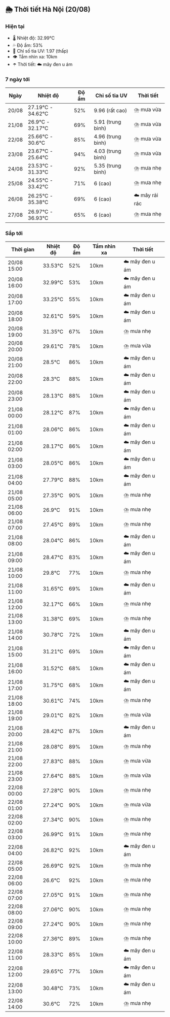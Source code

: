 ## 🌦️ Thời tiết Hà Nội (20/08)

### Hiện tại

- 🌡️ Nhiệt độ: 32.99℃
- 💦 Độ ẩm: 53%
- 🌟 Chỉ số tia UV: 1.97 (thấp)
- 👁️ Tầm nhìn xa: 10km
- ☂️ Thời tiết: ☁️ mây đen u ám

### 7 ngày tới

| Ngày | Nhiệt độ | Độ ẩm | Chỉ số tia UV | Thời tiết |
| --- | --- | --- | --- | --- |
| 20/08 | 27.19℃ - 34.62℃ | 52% | 9.96 (rất cao) | ⛈️ mưa vừa |
| 21/08 | 26.9℃ - 32.17℃ | 69% | 5.91 (trung bình) | ⛈️ mưa vừa |
| 22/08 | 25.66℃ - 30.6℃ | 85% | 4.96 (trung bình) | ⛈️ mưa vừa |
| 23/08 | 23.67℃ - 25.64℃ | 94% | 4.03 (trung bình) | ⛈️ mưa vừa |
| 24/08 | 23.53℃ - 31.33℃ | 92% | 5.35 (trung bình) | ⛈️ mưa nhẹ |
| 25/08 | 24.55℃ - 33.42℃ | 71% | 6 (cao) | ⛈️ mưa nhẹ |
| 26/08 | 26.25℃ - 35.38℃ | 69% | 6 (cao) | ☁️ mây rải rác |
| 27/08 | 26.97℃ - 36.93℃ | 65% | 6 (cao) | ⛈️ mưa nhẹ |

### Sắp tới

| Thời gian | Nhiệt độ | Độ ẩm | Tầm nhìn xa | Thời tiết |
| --- | --- | --- | --- | --- |
| 20/08 15:00 | 33.53℃ | 52% | 10km | ☁️ mây đen u ám |
| 20/08 16:00 | 32.99℃ | 53% | 10km | ☁️ mây đen u ám |
| 20/08 17:00 | 33.25℃ | 55% | 10km | ☁️ mây đen u ám |
| 20/08 18:00 | 32.61℃ | 59% | 10km | ☁️ mây đen u ám |
| 20/08 19:00 | 31.35℃ | 67% | 10km | ⛈️ mưa nhẹ |
| 20/08 20:00 | 29.61℃ | 78% | 10km | ⛈️ mưa vừa |
| 20/08 21:00 | 28.5℃ | 86% | 10km | ☁️ mây đen u ám |
| 20/08 22:00 | 28.3℃ | 88% | 10km | ☁️ mây đen u ám |
| 20/08 23:00 | 28.13℃ | 88% | 10km | ☁️ mây đen u ám |
| 21/08 00:00 | 28.12℃ | 87% | 10km | ☁️ mây đen u ám |
| 21/08 01:00 | 28.06℃ | 86% | 10km | ☁️ mây đen u ám |
| 21/08 02:00 | 28.17℃ | 86% | 10km | ☁️ mây đen u ám |
| 21/08 03:00 | 28.05℃ | 86% | 10km | ☁️ mây đen u ám |
| 21/08 04:00 | 27.79℃ | 88% | 10km | ☁️ mây đen u ám |
| 21/08 05:00 | 27.35℃ | 90% | 10km | ⛈️ mưa nhẹ |
| 21/08 06:00 | 26.9℃ | 91% | 10km | ⛈️ mưa nhẹ |
| 21/08 07:00 | 27.45℃ | 89% | 10km | ⛈️ mưa nhẹ |
| 21/08 08:00 | 28.04℃ | 86% | 10km | ☁️ mây đen u ám |
| 21/08 09:00 | 28.47℃ | 83% | 10km | ☁️ mây đen u ám |
| 21/08 10:00 | 29.8℃ | 77% | 10km | ⛈️ mưa nhẹ |
| 21/08 11:00 | 31.65℃ | 69% | 10km | ☁️ mây đen u ám |
| 21/08 12:00 | 32.17℃ | 66% | 10km | ⛈️ mưa nhẹ |
| 21/08 13:00 | 31.38℃ | 69% | 10km | ⛈️ mưa nhẹ |
| 21/08 14:00 | 30.78℃ | 72% | 10km | ☁️ mây đen u ám |
| 21/08 15:00 | 31.21℃ | 69% | 10km | ☁️ mây đen u ám |
| 21/08 16:00 | 31.52℃ | 68% | 10km | ☁️ mây đen u ám |
| 21/08 17:00 | 31.75℃ | 68% | 10km | ☁️ mây đen u ám |
| 21/08 18:00 | 30.61℃ | 74% | 10km | ⛈️ mưa nhẹ |
| 21/08 19:00 | 29.01℃ | 82% | 10km | ⛈️ mưa vừa |
| 21/08 20:00 | 28.42℃ | 87% | 10km | ☁️ mây đen u ám |
| 21/08 21:00 | 28.08℃ | 89% | 10km | ⛈️ mưa nhẹ |
| 21/08 22:00 | 27.83℃ | 88% | 10km | ⛈️ mưa vừa |
| 21/08 23:00 | 27.64℃ | 88% | 10km | ⛈️ mưa vừa |
| 22/08 00:00 | 27.28℃ | 90% | 10km | ⛈️ mưa nhẹ |
| 22/08 01:00 | 27.24℃ | 90% | 10km | ⛈️ mưa vừa |
| 22/08 02:00 | 27.34℃ | 90% | 10km | ⛈️ mưa nhẹ |
| 22/08 03:00 | 26.99℃ | 91% | 10km | ⛈️ mưa nhẹ |
| 22/08 04:00 | 26.82℃ | 92% | 10km | ☁️ mây đen u ám |
| 22/08 05:00 | 26.69℃ | 92% | 10km | ⛈️ mưa nhẹ |
| 22/08 06:00 | 26.6℃ | 92% | 10km | ⛈️ mưa nhẹ |
| 22/08 07:00 | 27.05℃ | 91% | 10km | ⛈️ mưa nhẹ |
| 22/08 08:00 | 27.06℃ | 90% | 10km | ⛈️ mưa nhẹ |
| 22/08 09:00 | 27.24℃ | 90% | 10km | ⛈️ mưa nhẹ |
| 22/08 10:00 | 27.36℃ | 89% | 10km | ⛈️ mưa nhẹ |
| 22/08 11:00 | 28.33℃ | 85% | 10km | ☁️ mây đen u ám |
| 22/08 12:00 | 29.65℃ | 77% | 10km | ☁️ mây đen u ám |
| 22/08 13:00 | 30.48℃ | 73% | 10km | ☁️ mây đen u ám |
| 22/08 14:00 | 30.6℃ | 72% | 10km | ⛈️ mưa nhẹ |
